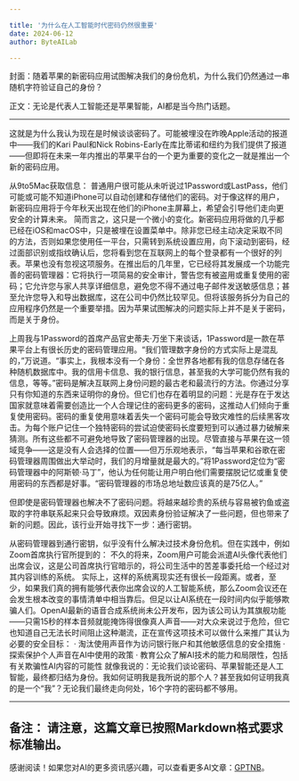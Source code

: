 ```yaml
---

title: '为什么在人工智能时代密码仍然很重要'
date: 2024-06-12
author: ByteAILab

---
```


封面：随着苹果的新密码应用试图解决我们的身份危机，为什么我们仍然通过一串随机字符验证自己的身份？

正文：无论是代表人工智能还是苹果智能，AI都是当今热门话题。

---
这就是为什么我认为现在是时候谈谈密码了。可能被埋没在昨晚Apple活动的报道中——我们的Kari Paul和Nick Robins-Early在库比蒂诺和纽约为我们提供了报道——但即将在未来一年内推出的苹果平台的一个更为重要的变化之一就是推出一个新的密码应用。

从9to5Mac获取信息：
普通用户很可能从未听说过1Password或LastPass，他们可能或可能不知道iPhone可以自动创建和存储他们的密码。对于像这样的用户，新密码应用将于今年秋天出现在他们的iPhone主屏幕上，希望会引导他们走向更安全的计算未来。
简而言之，这只是一个微小的变化。新密码应用将做的几乎都已经在iOS和macOS中，只是被埋在设置菜单中。除非您已经主动决定采取不同的方法，否则如果您使用任一平台，只需转到系统设置应用，向下滚动到密码，经过面部识别或指纹确认后，您将看到您在互联网上的每个登录都有一个很好的列表。苹果也没有忽视这项服务。在推出后的几年里，它已经将其发展成一个功能完善的密码管理器：它将执行一项简易的安全审计，警告您有被盗用或重复使用的密码；它允许您与家人共享详细信息，避免您不得不通过电子邮件发送敏感信息；甚至允许您导入和导出数据库，这在公司中仍然比较罕见。但将该服务拆分为自己的应用程序仍然是一个重要举措。因为苹果试图解决的问题实际上并不是关于密码，而是关于身份。

上周我与1Password的首席产品官史蒂夫·万坐下来谈话，1Password是一款在苹果平台上有很长历史的密码管理应用。“我们管理数字身份的方式实际上是混乱的，”万说道。“事实上，我根本没有一个身份：全世界各地都有我的信息存储在各种随机数据库中。我的信用卡信息、我的银行信息，甚至我的大学可能仍然有我的信息，等等。”密码是解决互联网上身份问题的最古老和最流行的方法。你通过分享只有你知道的东西来证明你的身份。但它们也存在着明显的问题：光是存在于发达国家就意味着需要创造比一个人合理记住的密码更多的密码，这推动人们倾向于重复使用密码。密码的重复使用意味着丢失一个密码可能会导致灾难性的后续黑客攻击。为每个账户记住一个独特密码的尝试迫使密码长度要短到可以通过暴力破解来猜测。所有这些都不可避免地导致了密码管理器的出现。尽管直接与苹果在这一领域竞争——这是没有人会选择的位置——但万乐观地表示，“每当苹果和谷歌在密码管理器周围做出大举动时，我们的月增量就是最大的。”将1Password定位为“密码管理器中的阿斯顿·马丁”，他认为任何能让用户明白他们需要摆脱记忆或重复使用密码的东西都是好事。“密码管理器的市场总地址数应该真的是75亿人。”

但即使是密码管理器也解决不了密码问题。将越来越珍贵的系统与容易被钓鱼或盗取的字符串联系起来只会导致麻烦。双因素身份验证解决了一些问题，但也带来了新的问题。因此，该行业开始寻找下一步：通行密钥。

从密码管理器到通行密钥，似乎没有什么解决过技术身份危机。但在实践中，例如Zoom首席执行官所提到的：
不久的将来，Zoom用户可能会派遣AI头像代表他们出席会议，这是公司首席执行官暗示的，将公司生活中的苦差事委托给一个经过对其内容训练的系统。
实际上，这样的系统离现实还有很长一段距离。或者，至少，如果我们真的拥有能够代表你出席会议的人工智能系统，那么Zoom会议还在会发生根本改变的事情清单中相当靠后。但足以让AI系统在一段时间内似乎能够欺骗人们。OpenAI最新的语音合成系统尚未公开发布，因为该公司认为其旗舰功能——只需15秒的样本音频就能掩饰得很像真人声音——对大众来说过于危险，但它也知道自己无法长时间阻止这种潮流，正在宣传这项技术可以做什么来推广其认为必要的安全目标：
· 淘汰使用声音作为访问银行账户和其他敏感信息的安全措施
   · 探索保护个人声音在AI中使用的政策
   · 教育公众了解AI技术的能力和局限性，包括有关欺骗性AI内容的可能性
就像我说的：无论我们谈论密码、苹果智能还是人工智能，最终都归结为身份。我如何证明我是我所说的那个人？甚至我如何证明我真的是一个“我”？无论我们最终走向何处，16个字符的密码都不够用。

---

**备注：** 请注意，这篇文章已按照Markdown格式要求标准输出。
---
感谢阅读！如果您对AI的更多资讯感兴趣，可以查看更多AI文章：[GPTNB](https://gptnb.com)。